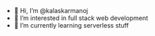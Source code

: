 - 👋 Hi, I’m @kalaskarmanoj
- 👀 I’m interested in full stack web development
- 🌱 I’m currently learning serverless stuff

<!---
kalaskarmanoj/kalaskarmanoj is a ✨ special ✨ repository because its `README.md` (this file) appears on your GitHub profile.
You can click the Preview link to take a look at your changes.
--->
